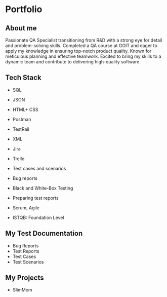 # Portfolio

## About me

Passionate QA Specialist transitioning from R&D with a strong eye for detail and problem-solving skills. Completed a QA course at GOIT and eager to apply my knowledge in ensuring top-notch product quality. Known for meticulous planning and effective teamwork. Excited to bring my skills to a dynamic team and contribute to delivering high-quality software.

## Tech Stack

* SQL
* JSON
* HTML+ CSS
* Postman
* TestRail
* XML
* Jira
* Trello
* Test cases and scenarios
* Bug reports
* Black and White-Box Testing
* Preparing test reports
* Scrum, Agile

* ISTQB: Foundation Level 

## My Test Documentation

* Bug Reports
* Test Reports
* Test Cases
* Test Scenarios

## My Projects

* SlimMom
